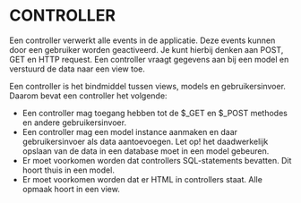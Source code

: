 # CONTROLLER

Een controller verwerkt alle events in de applicatie. Deze events kunnen door een gebruiker worden geactiveerd. Je kunt hierbij denken aan POST, GET en HTTP request. Een controller vraagt gegevens aan bij een model en verstuurd de data naar een view toe.

Een controller is het bindmiddel tussen views, models en gebruikersinvoer. Daarom bevat een controller het volgende:
- Een controller mag toegang hebben tot de $_GET en $_POST methodes en andere gebruikersinvoer.
- Een controller mag een model instance aanmaken en daar gebruikersinvoer als data aantoevoegen. Let op! het daadwerkelijk opslaan van de data in een database moet in een model gebeuren.
- Er moet voorkomen worden dat controllers SQL-statements bevatten. Dit hoort thuis in een model.
- Er moet voorkomen worden dat er HTML in controllers staat. Alle opmaak hoort in een view.
